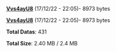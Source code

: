 [**Vvs4ayU8**](/data/Vvs4ayU8.txt) (17/12/22 - 22:05)- 8973 bytes

[**Vvs4ayU8**](/data/Vvs4ayU8.txt) (17/12/22 - 22:05)- 8973 bytes

**Total Datas**: 431

**Total Size**: 2.40 MB / 2.4 MB